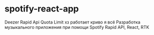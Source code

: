 # spotify-react-app

Deezer Rapid Api Quota Limit хз работает криво я всё
Разработка музыкального приложения при помощи Spotify Rapid API, React, RTK
